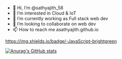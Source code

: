 - 👋 Hi, I’m @sathyajith_58
- 👀 I’m interested in Cloud & IoT
- 🌱 I’m currently working as Full stack web dev
- 💞️ I’m looking to collaborate on web dev
- 📫 How to reach me asathyajith.github.io

<!---
asathyajith/asathyajith is a ✨ special ✨ repository because its `README.md` (this file) appears on your GitHub profile.
You can click the Preview link to take a look at your changes.
--->


https://img.shields.io/badge/-JavaScript-brightgreen

[![Anurag's GitHub stats](https://github-readme-stats.vercel.app/api?username=asathyajith)](https://github.com/anuraghazra/github-readme-stats)

